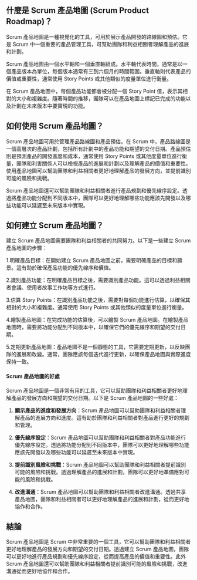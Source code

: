 ## 什麼是 Scrum 產品地圖 (Scrum Product Roadmap)？

Scrum 產品地圖是一種視覺化的工具，可用於展示產品開發的路線圖和預估。它是 Scrum 中一個重要的產品管理工具，可幫助團隊和利益相關者理解產品的進展和計劃。

Scrum 產品地圖由一個水平軸和一個垂直軸組成。水平軸代表時間，通常是以一個產品版本為單位，每個版本通常有三到六個月的時間範圍。垂直軸則代表產品的價值或重要性，通常使用 Story Points 或其他類似的度量單位進行衡量。

在 Scrum 產品地圖中，每個產品功能都會被分配一個 Story Point 值，表示其相對的大小和複雜度。隨著時間的推移，團隊可以在產品地圖上標記已完成的功能以及計劃在未來版本中要實現的功能。

## 如何使用 Scrum 產品地圖？

Scrum 產品地圖可用於管理產品路線圖和產品預估。在 Scrum 中，產品路線圖是一個高層次的產品計劃，包括所有計劃中的產品功能和期望的交付日期。產品預估則是預測產品的開發進度和成本，通常使用 Story Points 或其他度量單位進行衡量，團隊和利害關係人可以檢視產品的進展和計劃以及理解產品的價值和重要性。使用產品地圖可以幫助團隊和利益相關者更好地理解產品的發展方向，並提前識別可能的風險和挑戰。

Scrum 產品地圖還可以幫助團隊和利益相關者進行產品規劃和優先線序設定。透過將產品功能分配到不同版本中，團隊可以更好地理解哪些功能應該先開發以及哪些功能可以延遲至未來版本中實現。

## 如何建立 Scrum 產品地圖？

建立 Scrum 產品地圖需要團隊和利益相關者的共同努力。以下是一些建立 Scrum 產品地圖的步驟：

1.明確產品目標：在開始建立 Scrum 產品地圖之前，需要明確產品的目標和願景。這有助於確保產品功能的優先線序和價值。

2.識別產品功能：在明確產品目標之後，需要識別產品功能。這可以透過利益相關者會議、使用者故事工作坊等方式進行。

3.估算 Story Points：在識別產品功能之後，需要對每個功能進行估算，以確保其相對的大小和複雜度。通常使用 Story Points 或其他類似的度量單位進行衡量。

4.繪製產品地圖：在完成功能的估算後，可以繪製 Scrum 產品地圖。在繪製產品地圖時，需要將功能分配到不同版本中，以確保它們的優先線序和期望的交付日期。

5.定期更新產品地圖：產品地圖不是一個靜態的工具，它需要定期更新，以反映團隊的進展和改變。通常，團隊應該每個迭代進行更新，以確保產品地圖與實際進度保持一致。

#### Scrum 產品地圖的好處

Scrum 產品地圖是一個非常有用的工具，它可以幫助團隊和利益相關者更好地理解產品的發展方向和期望的交付日期。以下是 Scrum 產品地圖的一些好處：

1.  **顯示產品的進度和發展方向**：Scrum 產品地圖可以幫助團隊和利益相關者理解產品的進展方向和進度。這有助於團隊和利益相關者對產品進行更好的規劃和管理。

2.  **優先線序設定**：Scrum 產品地圖可以幫助團隊和利益相關者對產品功能進行優先線序設定。透過將功能分配到不同版本中，團隊可以更好地理解哪些功能應該先開發以及哪些功能可以延遲至未來版本中實現。

3.  **提前識別風險和挑戰**：Scrum 產品地圖可以幫助團隊和利益相關者提前識別可能的風險和挑戰。透過理解產品的進展和計劃，團隊可以更好地準備應對可能的風險和挑戰。

4.  **改進溝通**：Scrum 產品地圖可以幫助團隊和利益相關者改進溝通。透過共享產品地圖，團隊和利益相關者可以更好地理解產品的進展和計劃，從而更好地協作和合作。

## 結論

Scrum 產品地圖是 Scrum 中非常重要的一個工具，它可以幫助團隊和利益相關者更好地理解產品的發展方向和期望的交付日期。透過建立 Scrum 產品地圖，團隊可以更好地進行產品規劃和優先線序設定，從而提高產品的價值和重要性。此外 Scrum 產品地圖還可以幫助團隊和利益相關者提前識別可能的風險和挑戰，改進溝通從而更好地協作和合作。